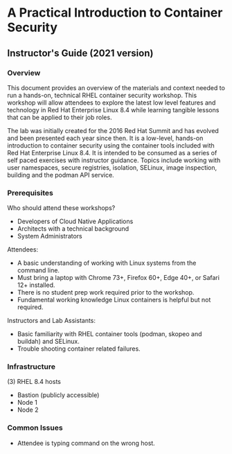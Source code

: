 # A Practical Introduction to Container Security

## Instructor's Guide (2021 version)

### Overview

This document provides an overview of the materials and context needed to run a hands-on, technical RHEL container security workshop. This workshop will allow attendees to explore the latest low level features and technology in Red Hat Enterprise Linux 8.4 while learning tangible lessons that can be applied to their job roles. 

The lab was initially created for the 2016 Red Hat Summit and has evolved and been presented each year since then. It
is a low-level, hands-on introduction to container security using the container tools included with Red Hat Enterprise Linux 8.4. It is intended to be consumed as a series of self paced exercises with instructor guidance. Topics include working with user namespaces, secure registries, isolation, SELinux, image inspection, building and the podman API service.

### Prerequisites

Who should attend these workshops?
- Developers of Cloud Native Applications
- Architects with a technical background
- System Administrators

Attendees:
- A basic understanding of working with Linux systems from the command line.
- Must bring a laptop with Chrome 73+, Firefox 60+, Edge 40+, or Safari 12+ installed.
- There is no student prep work required prior to the workshop.
- Fundamental working knowledge Linux containers is helpful but not required.

Instructors and Lab Assistants:
- Basic familiarity with RHEL container tools (podman, skopeo and buildah) and SELinux.
- Trouble shooting container related failures.

### Infrastructure

(3) RHEL 8.4 hosts

- Bastion (publicly accessible)
- Node 1
- Node 2

### Common Issues

- Attendee is typing command on the wrong host.
